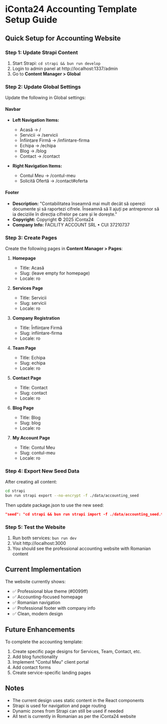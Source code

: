 # iConta24 Accounting Template Setup Guide

## Quick Setup for Accounting Website

### Step 1: Update Strapi Content

1. Start Strapi: `cd strapi && bun run develop`
2. Login to admin panel at http://localhost:1337/admin
3. Go to **Content Manager > Global**

### Step 2: Update Global Settings

Update the following in Global settings:

#### Navbar
- **Left Navigation Items:**
  - Acasă → /
  - Servicii → /servicii
  - Înființare Firmă → /infiintare-firma
  - Echipa → /echipa
  - Blog → /blog
  - Contact → /contact

- **Right Navigation Items:**
  - Contul Meu → /contul-meu
  - Solicită Ofertă → /contact#oferta

#### Footer
- **Description:** "Contabilitatea înseamnă mai mult decât să operezi documente și să raportezi cifrele. Înseamnă să îl ajuți pe antreprenor să ia deciziile în direcția cifrelor pe care și le dorește."
- **Copyright:** Copyright © 2025 iConta24
- **Company Info:** FACILITY ACCOUNT SRL • CUI 37210737

### Step 3: Create Pages

Create the following pages in **Content Manager > Pages**:

1. **Homepage**
   - Title: Acasă
   - Slug: (leave empty for homepage)
   - Locale: ro

2. **Services Page**
   - Title: Servicii
   - Slug: servicii
   - Locale: ro

3. **Company Registration**
   - Title: Înființare Firmă
   - Slug: infiintare-firma
   - Locale: ro

4. **Team Page**
   - Title: Echipa
   - Slug: echipa
   - Locale: ro

5. **Contact Page**
   - Title: Contact
   - Slug: contact
   - Locale: ro

6. **Blog Page**
   - Title: Blog
   - Slug: blog
   - Locale: ro

7. **My Account Page**
   - Title: Contul Meu
   - Slug: contul-meu
   - Locale: ro

### Step 4: Export New Seed Data

After creating all content:

```bash
cd strapi
bun run strapi export --no-encrypt -f ./data/accounting_seed
```

Then update package.json to use the new seed:
```json
"seed": "cd strapi && bun run strapi import -f ./data/accounting_seed.tar.gz --force"
```

### Step 5: Test the Website

1. Run both services: `bun run dev`
2. Visit http://localhost:3000
3. You should see the professional accounting website with Romanian content

## Current Implementation

The website currently shows:
- ✅ Professional blue theme (#0099ff)
- ✅ Accounting-focused homepage
- ✅ Romanian navigation
- ✅ Professional footer with company info
- ✅ Clean, modern design

## Future Enhancements

To complete the accounting template:
1. Create specific page designs for Services, Team, Contact, etc.
2. Add blog functionality
3. Implement "Contul Meu" client portal
4. Add contact forms
5. Create service-specific landing pages

## Notes

- The current design uses static content in the React components
- Strapi is used for navigation and page routing
- Dynamic zones from Strapi can still be used if needed
- All text is currently in Romanian as per the iConta24 website